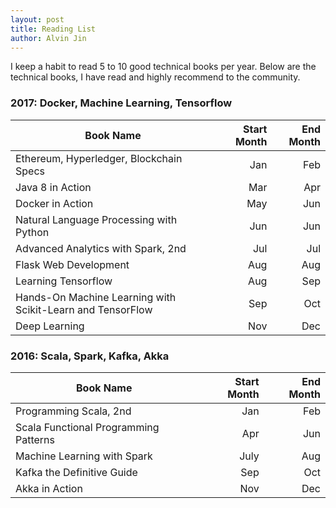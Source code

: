 ```yaml
---
layout: post
title: Reading List
author: Alvin Jin
---
```

I keep a habit to read 5 to 10 good technical books per year.
Below are the technical books, I have read and highly recommend to the community.

### 2017: Docker, Machine Learning, Tensorflow

| Book Name   |  Start Month  | End Month  |
|-------------| -----:|-----:|
|  Ethereum, Hyperledger, Blockchain Specs  |  Jan  |  Feb |
|  Java 8 in Action  |  Mar   |  Apr   |
|  Docker in Action  |  May |  Jun  |
|  Natural Language Processing with Python | Jun | Jun |
|  Advanced Analytics with Spark, 2nd | Jul | Jul |
|  Flask Web Development | Aug | Aug |
|  Learning Tensorflow | Aug | Sep |
|  Hands-On Machine Learning with Scikit-Learn and TensorFlow | Sep | Oct |
|  Deep Learning | Nov | Dec |



### 2016: Scala, Spark, Kafka, Akka

| Book Name   | Start Month | End Month  |
|-------------| -----:|-----:|
|  Programming Scala, 2nd     | Jan  |  Feb   |
|  Scala Functional Programming Patterns  |  Apr | Jun |
|  Machine Learning with Spark  |  July   |  Aug   |
|  Kafka the Definitive Guide |  Sep  |  Oct  |
|  Akka in Action  |  Nov   |  Dec    |

